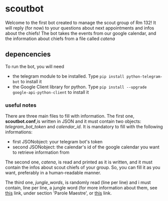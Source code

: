 # scoutbot
Welcome to the first bot created to manage the scout group of Rm 132! It will reply (for now) to your questions about
next appointments and infos about the chiefs! The bot takes the events from our google calendar, and the information
about chiefs from a file called *catena*

## depencencies
To run the bot, you will need 
- the telegram module to be installed. Type `pip install python-telegram-bot` to install it
- the Google Client library for python. Type `pip install --upgrade google-api-python-client` to install it

### useful notes
There are three main files to fill with information. The first one, **scoutbot.conf**,is written in JSON and it must contain two objects: *telegram_bot_token* and *calendar_id*. It is mandatory to fill with the following informations:
- first JSONobject: your telegram bot's token
- second JSONobject: the calendar's id of the google calendar you want to retrieve information from

The second one, *catena*, is read and printed as it is written, and it must contain the infos about scout chiefs of your group. So, you can fill it as you want, preferably in a human-readable manner.

The third one, *jungle_words*, is randomly read (line per line) and i must contain, line per line, a jungle word (for more information about them, see [this](https://it.wikipedia.org/wiki/Lupetti#Le_Parole_Maestre) link, under section 'Parole Maestre', or [this](https://it.scoutwiki.org/Parola_Maestra) link. 
